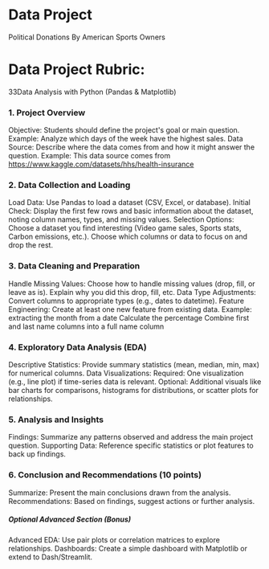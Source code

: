 # Data Project
Political Donations By American Sports Owners


# **Data Project Rubric**: 
33Data Analysis with Python (Pandas & Matplotlib)

### 1. Project Overview 
Objective: Students should define the project's goal or main question. 
Example: Analyze which days of the week have the highest sales.
Data Source: Describe where the data comes from and how it might answer the question.
Example: This data source comes from https://www.kaggle.com/datasets/hhs/health-insurance

### 2. Data Collection and Loading 
Load Data: Use Pandas to load a dataset (CSV, Excel, or database).
Initial Check: Display the first few rows and basic information about the dataset, noting column names, types, and missing values.
Selection Options:
Choose a dataset you find interesting (Video game sales, Sports stats, Carbon emissions, etc.).
Choose which columns or data to focus on and drop the rest.

### 3. Data Cleaning and Preparation 
Handle Missing Values: Choose how to handle missing values (drop, fill, or leave as is).
Explain why you did this drop, fill, etc. 
Data Type Adjustments: Convert columns to appropriate types (e.g., dates to datetime).
Feature Engineering: Create at least one new feature from existing data.
Example: extracting the month from a date
Calculate the percentage
Combine first and last name columns into a full name column 

### 4. Exploratory Data Analysis (EDA) 
Descriptive Statistics: Provide summary statistics (mean, median, min, max) for numerical columns.
Data Visualizations:
Required: One visualization (e.g., line plot) if time-series data is relevant.
Optional: Additional visuals like bar charts for comparisons, histograms for distributions, or scatter plots for relationships.

### 5. Analysis and Insights
Findings: Summarize any patterns observed and address the main project question.
Supporting Data: Reference specific statistics or plot features to back up findings.
### 6. Conclusion and Recommendations (10 points)
Summarize: Present the main conclusions drawn from the analysis.
Recommendations: Based on findings, suggest actions or further analysis.

##### Optional Advanced Section (Bonus)
Advanced EDA: Use pair plots or correlation matrices to explore relationships.
Dashboards: Create a simple dashboard with Matplotlib or extend to Dash/Streamlit.


